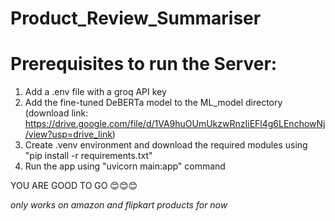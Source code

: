 # Product_Review_Summariser

# Prerequisites to run the Server:
1. Add a .env file with a groq API key
2. Add the fine-tuned DeBERTa model to the ML_model directory (download link: https://drive.google.com/file/d/1VA9huOUmUkzwRnzIiEFl4g6LEnchowNj/view?usp=drive_link)
3. Create .venv environment and download the required modules using "pip install -r requirements.txt"
4. Run the app using "uvicorn main:app" command

YOU ARE GOOD TO GO 😊😊😊

*only works on amazon and flipkart products for now*
